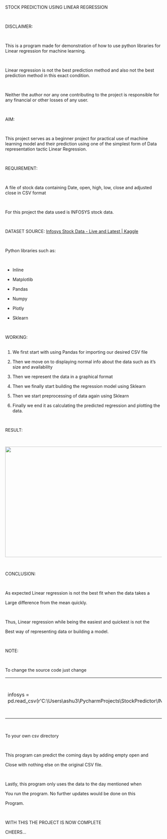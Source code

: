<p>STOCK PREDICTION USING LINEAR REGRESSION</p>
<p><br></p>
<p>DISCLAIMER:</p>
<p><br></p>
<p>This is a program made for demonstration of how to use python libraries for Linear regression for machine learning.</p>
<p><br></p>
<p>Linear regression is not the best prediction method and also not the best prediction method in this exact condition.</p>
<p><br></p>
<p>Neither the author nor any one contributing to the project is responsible for any financial or other losses of any user.</p>
<p><br></p>
<p>AIM:</p>
<p><br></p>
<p>This project serves as a beginner project for practical use of machine learning model and their prediction using one of the simplest form of Data representation tactic Linear Regression.</p>
<p><br></p>
<p>REQUIREMENT:</p>
<p><br></p>
<p>A file of stock data containing Date, open, high, low, close and adjusted close in CSV format</p>
<p><br></p>
<p>For this project the data used is INFOSYS stock data.</p>
<p><br></p>
<p>DATASET SOURCE:&nbsp;<a href="https://www.kaggle.com/datasets/syedjaferk/infosys-stock-data-live-and-latest">Infosys Stock Data - Live and Latest | Kaggle</a></p>
<p><br></p>
<p>Python libraries such as:</p>
<p><br></p>
<ul>
    <li>
        <p>Inline</p>
    </li>
    <li>
        <p>Matplotlib</p>
    </li>
    <li>
        <p>Pandas</p>
    </li>
    <li>
        <p>Numpy</p>
    </li>
    <li>
        <p>Plotly</p>
    </li>
    <li>
        <p>Sklearn</p>
    </li>
</ul>
<p><br></p>
<p>WORKING:<br><br></p>
<ol>
    <li>
        <p>We first start with using Pandas for importing our desired CSV file</p>
    </li>
    <li>
        <p>Then we move on to displaying normal info about the data such as it&rsquo;s size and availability</p>
    </li>
    <li>
        <p>Then we represent the data in a graphical format</p>
    </li>
    <li>
        <p>Then we finally start building the regression model using Sklearn</p>
    </li>
    <li>
        <p>Then we start preprocessing of data again using Sklearn</p>
    </li>
    <li>
        <p>Finally we end it as calculating the predicted regression and plotting the data.</p>
    </li>
</ol>
<p><br></p>
<p>RESULT:</p>
<p><br></p>
<p><img src="https://lh3.googleusercontent.com/JxNVssYAkGBPDJDlXmJMidasTj54UBhvyKvnvjE9hoG-GcpHokzZSTCCt9e6hyvA4kazmSwBtlwhAD9IEJYh1dxN0KheHfGBMZrn3Wb_mgVMoE77KkLmlQYAVlxf6M2_iBxvrz0aK8KFe4fMgku7Vch0CgKCcQPF_uF7pd26ytBbDOzeFOowSoTx_Q" width="712" height="356"></p>
<p><br></p>
<p>CONCLUSION:</p>
<p><br></p>
<p>As expected Linear regression is not the best fit when the data takes a&nbsp;</p>
<p>Large difference from the mean quickly.</p>
<p><br></p>
<p>Thus, Linear regression while being the easiest and quickest is not the&nbsp;</p>
<p>Best way of representing data or building a model.</p>
<p><br></p>
<p>NOTE:</p>
<p><br></p>
<p>To change the source code just change&nbsp;</p>
<div align="left">
    <table>
        <tbody>
            <tr>
                <td><br></td>
            </tr>
            <tr>
                <td>
                    <p>infosys = pd.read_csv(r&apos;C:\Users\ashu3\PycharmProjects\StockPredictor\INFY.csv&apos;)</p>
                </td>
            </tr>
            <tr>
                <td><br></td>
            </tr>
        </tbody>
    </table>
</div>
<p><br></p>
<p>To your own csv directory</p>
<p><br></p>
<p>This program can predict the coming days by adding empty open and&nbsp;</p>
<p>Close with nothing else on the original CSV file.</p>
<p><br></p>
<p>Lastly, this program only uses the data to the day mentioned when&nbsp;</p>
<p>You run the program. No further updates would be done on this&nbsp;</p>
<p>Program.</p>
<p><br></p>
<p>WITH THIS THE PROJECT IS NOW COMPLETE</p>
<p>CHEERS&hellip;</p>
<p><br></p>
<p><br></p>
<p><br><br></p>
<p><br></p>
<p><br></p>
<p><br></p>
<p><br></p>
<p><br></p>
